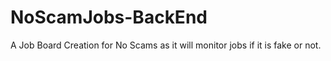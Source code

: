 # NoScamJobs-BackEnd
A Job Board Creation for No Scams as it will monitor jobs if it is fake or not.

